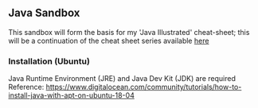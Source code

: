 ## Java Sandbox
This sandbox will form the basis for my 'Java Illustrated' cheat-sheet; this will be a continuation of the cheat sheet series available [here](https://richard-burd.github.io/portfolio/software#cheat-sheets-for-languages--frameworks)

### Installation (Ubuntu)
Java Runtime Environment (JRE) and Java Dev Kit (JDK) are required
Reference:
https://www.digitalocean.com/community/tutorials/how-to-install-java-with-apt-on-ubuntu-18-04

